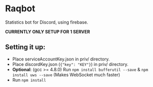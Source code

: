 # Raqbot
Statistics bot for Discord, using firebase.

**CURRENTLY ONLY SETUP FOR 1 SERVER**

## Setting it up:
* Place serviceAccountKey.json in priv/ directory.
* Place discordKey.json (`{"key": "KEY"}`) in priv/ directory.
* **Optional**: (gcc >= 4.8.0) Run `npm install bufferutil --save` & `npm install uws --save` (Makes WebSocket much faster)
* Run `npm install`
